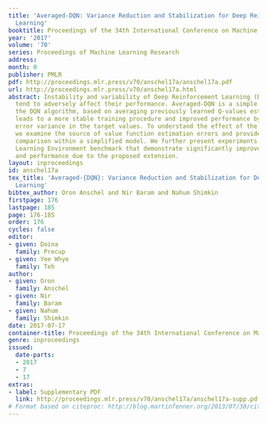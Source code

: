 ```yaml
---
title: 'Averaged-DQN: Variance Reduction and Stabilization for Deep Reinforcement
  Learning'
booktitle: Proceedings of the 34th International Conference on Machine Learning
year: '2017'
volume: '70'
series: Proceedings of Machine Learning Research
address: 
month: 0
publisher: PMLR
pdf: http://proceedings.mlr.press/v70/anschel17a/anschel17a.pdf
url: http://proceedings.mlr.press/v70/anschel17a.html
abstract: Instability and variability of Deep Reinforcement Learning (DRL) algorithms
  tend to adversely affect their performance. Averaged-DQN is a simple extension to
  the DQN algorithm, based on averaging previously learned Q-values estimates, which
  leads to a more stable training procedure and improved performance by reducing approximation
  error variance in the target values. To understand the effect of the algorithm,
  we examine the source of value function estimation errors and provide an analytical
  comparison within a simplified model. We further present experiments on the Arcade
  Learning Environment benchmark that demonstrate significantly improved stability
  and performance due to the proposed extension.
layout: inproceedings
id: anschel17a
tex_title: 'Averaged-{DQN}: Variance Reduction and Stabilization for Deep Reinforcement
  Learning'
bibtex_author: Oron Anschel and Nir Baram and Nahum Shimkin
firstpage: 176
lastpage: 185
page: 176-185
order: 176
cycles: false
editor:
- given: Doina
  family: Precup
- given: Yee Whye
  family: Teh
author:
- given: Oron
  family: Anschel
- given: Nir
  family: Baram
- given: Nahum
  family: Shimkin
date: 2017-07-17
container-title: Proceedings of the 34th International Conference on Machine Learning
genre: inproceedings
issued:
  date-parts:
  - 2017
  - 7
  - 17
extras:
- label: Supplementary PDF
  link: http://proceedings.mlr.press/v70/anschel17a/anschel17a-supp.pdf
# Format based on citeproc: http://blog.martinfenner.org/2013/07/30/citeproc-yaml-for-bibliographies/
---
```

